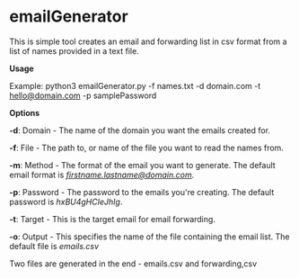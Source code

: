 # emailGenerator

This is simple tool creates an email and forwarding list in csv format from a list of names provided in a text file. 

**Usage**

Example: python3 emailGenerator.py -f names.txt -d domain.com -t hello@domain.com -p samplePassword

**Options**

**-d**: Domain - The name of the domain you want the emails created for.

**-f**: File - The path to, or name of the file you want to read the names from. 

**-m**: Method - The format of the email you want to generate. The default email format is *firstname.lastname@domain.com*.

**-p**: Password - The password to the emails you're creating. The default password is *hxBU4gHCIeJhIg*.

**-t**: Target - This is the target email for email forwarding. 

**-o**: Output - This specifies the name of the file containing the email list. The default file is *emails.csv*

Two files are generated in the end - emails.csv and forwarding,csv
